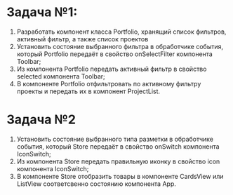 # Задача №1:
1. Разработать компонент класса Portfolio, хранящий список фильтров, активный фильтр, а также список проектов
2. Установить состояние выбранного фильтра в обработчике события, который Portfolio передаёт в свойство onSelectFilter компонента Toolbar;
3. Из компонента Portfolio передать активный фильтр в свойство selected компонента Toolbar;
4. В компоненте Portfolio отфильтровать по активному фильтру проекты и передать их в компонент ProjectList.


# Задача №2 

1. Установить состояние выбранного типа разметки в обработчике события, который Store передаёт в свойство onSwitch компонента IconSwitch;
2. Из компонента Store передать правильную иконку в свойство icon компонента IconSwitch;
3. В компоненте Store отобразить товары в компоненте CardsView или ListView соответсвенно состоянию компонента App.